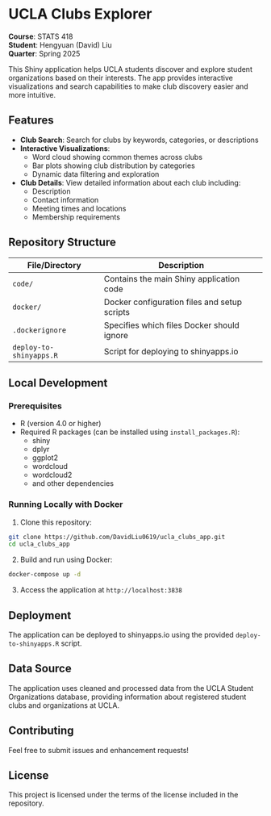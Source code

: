 # UCLA Clubs Explorer
**Course**: STATS 418  
**Student**: Hengyuan (David) Liu  
**Quarter**: Spring 2025

This Shiny application helps UCLA students discover and explore student organizations based on their interests. The app provides interactive visualizations and search capabilities to make club discovery easier and more intuitive.

## Features

- **Club Search**: Search for clubs by keywords, categories, or descriptions
- **Interactive Visualizations**:
  - Word cloud showing common themes across clubs
  - Bar plots showing club distribution by categories
  - Dynamic data filtering and exploration
- **Club Details**: View detailed information about each club including:
  - Description
  - Contact information
  - Meeting times and locations
  - Membership requirements

## Repository Structure

| File/Directory | Description |
|----------------|-------------|
| `code/` | Contains the main Shiny application code |
| `docker/` | Docker configuration files and setup scripts |
| `.dockerignore` | Specifies which files Docker should ignore |
| `deploy-to-shinyapps.R` | Script for deploying to shinyapps.io |

## Local Development

### Prerequisites
- R (version 4.0 or higher)
- Required R packages (can be installed using `install_packages.R`):
  - shiny
  - dplyr
  - ggplot2
  - wordcloud
  - wordcloud2
  - and other dependencies

### Running Locally with Docker

1. Clone this repository:
```bash
git clone https://github.com/DavidLiu0619/ucla_clubs_app.git
cd ucla_clubs_app
```

2. Build and run using Docker:
```bash
docker-compose up -d
```

3. Access the application at `http://localhost:3838`

## Deployment

The application can be deployed to shinyapps.io using the provided `deploy-to-shinyapps.R` script.

## Data Source

The application uses cleaned and processed data from the UCLA Student Organizations database, providing information about registered student clubs and organizations at UCLA.

## Contributing

Feel free to submit issues and enhancement requests!

## License

This project is licensed under the terms of the license included in the repository.